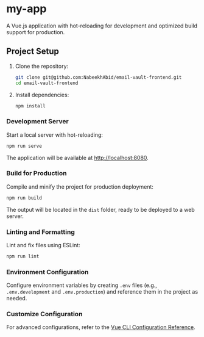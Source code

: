 # my-app

A Vue.js application with hot-reloading for development and optimized build support for production.

## Project Setup

1. Clone the repository:
   ```bash
   git clone git@github.com:NabeekhAbid/email-vault-frontend.git
   cd email-vault-frontend
   ```

2. Install dependencies:
   ```bash
   npm install
   ```

### Development Server

Start a local server with hot-reloading:
```bash
npm run serve
```

The application will be available at [http://localhost:8080](http://localhost:8080).

### Build for Production

Compile and minify the project for production deployment:
```bash
npm run build
```

The output will be located in the `dist` folder, ready to be deployed to a web server.

### Linting and Formatting

Lint and fix files using ESLint:
```bash
npm run lint
```

### Environment Configuration

Configure environment variables by creating `.env` files (e.g., `.env.development` and `.env.production`) and reference them in the project as needed.

### Customize Configuration

For advanced configurations, refer to the [Vue CLI Configuration Reference](https://cli.vuejs.org/config/).
